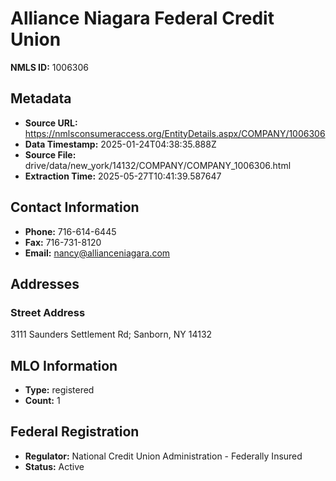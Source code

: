 # Alliance Niagara Federal Credit Union

**NMLS ID:** 1006306

## Metadata
- **Source URL:** https://nmlsconsumeraccess.org/EntityDetails.aspx/COMPANY/1006306
- **Data Timestamp:** 2025-01-24T04:38:35.888Z
- **Source File:** drive/data/new_york/14132/COMPANY/COMPANY_1006306.html
- **Extraction Time:** 2025-05-27T10:41:39.587647

## Contact Information
- **Phone:** 716-614-6445
- **Fax:** 716-731-8120
- **Email:** nancy@allianceniagara.com

## Addresses
### Street Address
3111 Saunders Settlement Rd; Sanborn, NY 14132

## MLO Information
- **Type:** registered
- **Count:** 1

## Federal Registration
- **Regulator:** National Credit Union Administration - Federally Insured
- **Status:** Active

